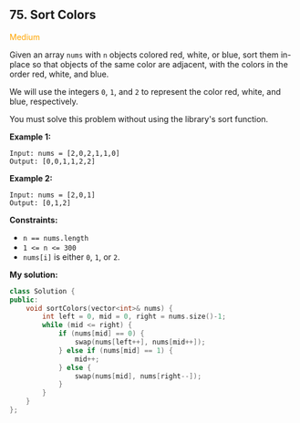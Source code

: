 ## 75. Sort Colors

<span style="color:orange">Medium</span>

Given an array `nums` with `n` objects colored red, white, or blue, sort them in-place so that objects of the same color are adjacent, with the colors in the order red, white, and blue.

We will use the integers `0`, `1`, and `2` to represent the color red, white, and blue, respectively.

You must solve this problem without using the library's sort function.

**Example 1:**

```
Input: nums = [2,0,2,1,1,0]
Output: [0,0,1,1,2,2]
```

**Example 2:**

```
Input: nums = [2,0,1]
Output: [0,1,2]
```

**Constraints:**

+ `n == nums.length`
+ `1 <= n <= 300`
+ `nums[i]` is either `0`, `1`, or `2`.

**My solution:**
```cpp
class Solution {
public:
    void sortColors(vector<int>& nums) {
        int left = 0, mid = 0, right = nums.size()-1;
        while (mid <= right) {
            if (nums[mid] == 0) {
                swap(nums[left++], nums[mid++]);
            } else if (nums[mid] == 1) {
                mid++;
            } else {
                swap(nums[mid], nums[right--]);
            }
        }
    }
};

```

